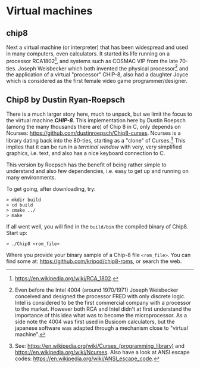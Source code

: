 # Virtual machines

## chip8

Next a virtual machine (or interpreter) that has been widespread and used in many computers, even
calculators. It started its life running on a processor RCA1802[^1], and systems such as COSMAC VIP
from the late 70-ties. Joseph Weisbecker which both invented the physical processor[^2] and the
application of a virtual "processor" CHIP-8, also had a daughter Joyce which is considered as the
first female video game programmer/designer.

[^1]: https://en.wikipedia.org/wiki/RCA_1802.

[^2]: Even before the Intel 4004 (around 1970/1971) Joseph Weisbecker conceived and designed the
processor FRED with only discrete logic. Intel is considered to be the first commercial company
with a processor to the market. However both RCA and Intel didn't at first understand the importance
of this idea what was to become the microprocessor. As a side note the 4004 was first used in
Busicom calculators, but the japanese software was adapted through a mechanism close to "virtual machine".

## Chip8 by Dustin Ryan-Roepsch

There is a much larger story here, much to unpack, but we limit the focus to the virtual machine __*CHIP-8*__.
This implementation here by Dustin Roepsch (among the many thousands there are) of Chip 8 in C, only depends
on Ncurses: https://github.com/dustinroepsch/Chip8-curses. Ncurses is a library dating back into the
80-ties, starting as a "clone" of Curses.[^3] This implies that it can be run in a *terminal window* with
very, very simplified graphics, i.e. text, and also has a nice keyboard connection to C.

This version by Roepsch has the benefit of being rather simple to understand and also few dependencies,
i.e. easy to get up and running on many environments.

[^3]: See: https://en.wikipedia.org/wiki/Curses_(programming_library) and https://en.wikipedia.org/wiki/Ncurses.
Also have a look at ANSI escape codes: https://en.wikipedia.org/wiki/ANSI_escape_code.

To get going, after downloading, try:

```shell
> mkdir build
> cd build
> cmake ../
> make
```

If all went well, you will find in the `build/bin` the compiled binary of Chip8. Start up:

```shell
> ./Chip8 <rom_file>
```

Where you provide your binary sample of a Chip-8 file `<rom_file>`. You can find some at:
https://github.com/kripod/chip8-roms, or search the web.

